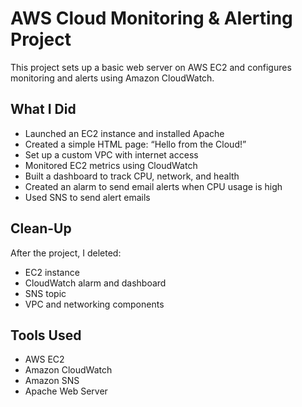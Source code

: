 # AWS Cloud Monitoring & Alerting Project

This project sets up a basic web server on AWS EC2 and configures monitoring and alerts using Amazon CloudWatch.

## What I Did
- Launched an EC2 instance and installed Apache
- Created a simple HTML page: “Hello from the Cloud!”
- Set up a custom VPC with internet access
- Monitored EC2 metrics using CloudWatch
- Built a dashboard to track CPU, network, and health
- Created an alarm to send email alerts when CPU usage is high
- Used SNS to send alert emails

## Clean-Up
After the project, I deleted:
- EC2 instance
- CloudWatch alarm and dashboard
- SNS topic
- VPC and networking components

## Tools Used
- AWS EC2
- Amazon CloudWatch
- Amazon SNS
- Apache Web Server

